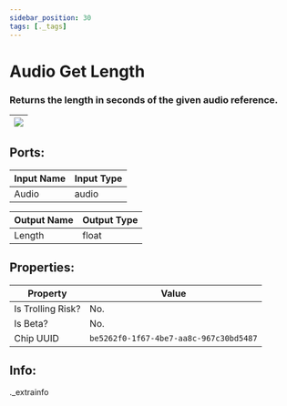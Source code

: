 ```yaml
---
sidebar_position: 30
tags: [._tags]
---
```


# Audio Get Length


### Returns the length in seconds of the given audio reference.

| ![](https://images-ext-2.discordapp.net/external/MPmIaQzlEPmgGWlgi-WxBBXt0Bjv_zWPkg1y1f_sy3s/https/www.recroomcircuits.com/image/circuit/absolute-value?width=206&height=108) |
|-----|

## Ports:

| Input Name | Input Type |
|-----------|-----------|
| Audio | audio |

| Output Name | Output Type |
|-----------|-----------|
| Length | float |

## Properties:

| Property  | Value |
|-------------------|-----------|
| Is Trolling Risk? | No. |
| Is Beta? | No. |
| Chip UUID | `be5262f0-1f67-4be7-aa8c-967c30bd5487` |

## Info:
._extrainfo